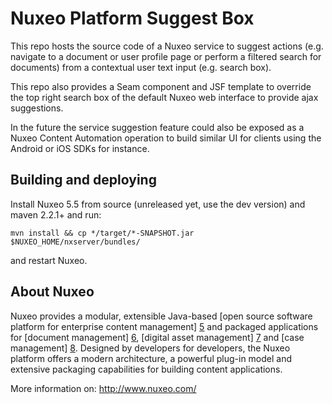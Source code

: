 # Nuxeo Platform Suggest Box

This repo hosts the source code of a Nuxeo service to suggest actions
(e.g. navigate to a document or user profile page or perform a filtered
search for documents) from a contextual user text input (e.g. search box).

This repo also provides a Seam component and JSF template to override
the top right search box of the default Nuxeo web interface to provide
ajax suggestions.

In the future the service suggestion feature could also be exposed as
a Nuxeo Content Automation operation to build similar UI for clients
using the Android or iOS SDKs for instance.


## Building and deploying

Install Nuxeo 5.5 from source (unreleased yet, use the dev version) and maven
2.2.1+ and run:

    mvn install && cp */target/*-SNAPSHOT.jar $NUXEO_HOME/nxserver/bundles/

and restart Nuxeo.


## About Nuxeo

Nuxeo provides a modular, extensible Java-based [open source software
platform for enterprise content management] [5] and packaged applications
for [document management] [6], [digital asset management] [7] and
[case management] [8]. Designed by developers for developers, the Nuxeo
platform offers a modern architecture, a powerful plug-in model and
extensive packaging capabilities for building content applications.

[5]: http://www.nuxeo.com/en/products/ep
[6]: http://www.nuxeo.com/en/products/document-management
[7]: http://www.nuxeo.com/en/products/dam
[8]: http://www.nuxeo.com/en/products/case-management

More information on: <http://www.nuxeo.com/>
